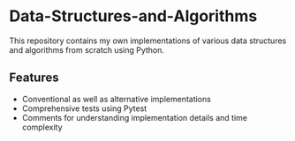 # Data-Structures-and-Algorithms
This repository contains my own implementations of various data structures and algorithms from scratch using Python.

## Features
- Conventional as well as alternative implementations
- Comprehensive tests using Pytest
- Comments for understanding implementation details and time complexity